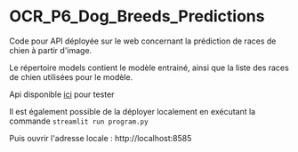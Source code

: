 # OCR_P6_Dog_Breeds_Predictions
Code pour API déployée sur le web concernant la prédiction de races de chien à partir d'image.

Le répertoire models contient le modèle entrainé, ainsi que la liste des races de chien utilisées pour le modèle.

Api disponible [ici](https://share.streamlit.io/mariefrance119/ocr_p6_dog_breeds_predictions/main/program.py) pour tester

Il est également possible de la déployer localement en exécutant la commande `streamlit run program.py`
  
Puis ouvrir l'adresse locale : http://localhost:8585
